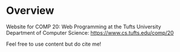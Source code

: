 # Overview

Website for COMP 20: Web Programming at the Tufts University Department of Computer Science: https://www.cs.tufts.edu/comp/20

Feel free to use content but do cite me!
